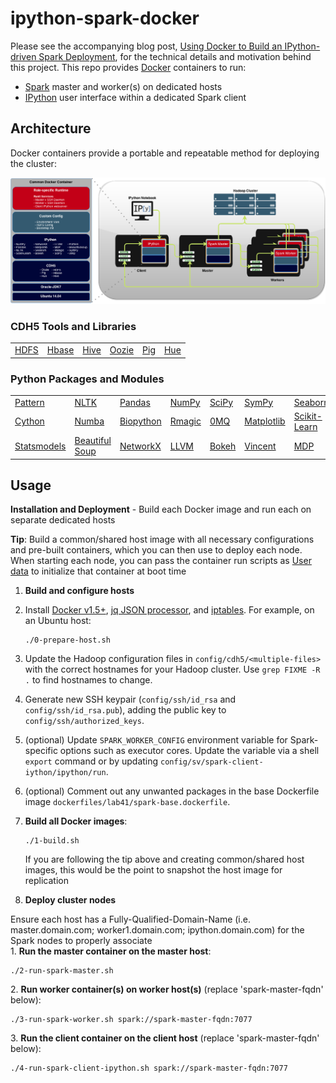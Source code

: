 # ipython-spark-docker

Please see the accompanying blog post, <a href="http://lab41.github.io/blog/2015/04/13/ipython-on-spark-on-docker" target="_blank">Using Docker to Build an IPython-driven Spark Deployment</a>, for the technical details and motivation behind this project.  This repo provides [Docker](http://www.docker.io) containers to run:
  - [Spark](https://spark.apache.org) master and worker(s) on dedicated hosts
  - [IPython](http://ipython.org) user interface within a dedicated Spark client

## Architecture
Docker containers provide a portable and repeatable method for deploying the cluster:
<p align="center">
    <img src="architecture/architecture-draw.io.png" alt="hadoop-docker-client connections">
</p>

### CDH5 Tools and Libraries

<table>
  <tr>
    <td><a href="http://hadoop.apache.org/" target="_blank">HDFS</a></td>
    <td><a href="http://hbase.apache.org/" target="_blank">Hbase</a></td>
    <td><a href="https://hive.apache.org/" target="_blank">Hive</a></td>
    <td><a href="http://oozie.apache.org/" target="_blank">Oozie</a></td>
    <td><a href="http://pig.apache.org/" target="_blank">Pig</a></td>
    <td><a href="http://gethue.com/" target="_blank">Hue</a></td>
  </tr>
</table>


### Python Packages and Modules

<table>
    <tr>
      <td><a href="http://www.clips.ua.ac.be/pattern" target="_blank">Pattern</a></td>
      <td><a href="http://nltk.org" target="_blank">NLTK</a></td>
      <td><a href="http://pandas.pydata.org" target="_blank">Pandas</a></td>
      <td><a href="http://www.numpy.org" target="_blank">NumPy</a></td>
      <td><a href="http://scipy.org" target="_blank">SciPy</a></td>
      <td><a href="http://sympy.org" target="_blank">SymPy</a></td>
      <td><a href="http://stanford.edu/~mwaskom/software/seaborn/" target="_blank">Seaborn</a></td>
    </tr>
    <tr>
      <td><a href="http://cython.org" target="_blank">Cython</a></td>
      <td><a href="http://numba.pydata.org" target="_blank">Numba</a></td>
      <td><a href="http://biopython.org" target="_blank">Biopython</a></td>
      <td><a href="http://ipython.org/ipython-doc/dev/config/extensions/rmagic.html" target="_blank">Rmagic</a></td>
      <td><a href="http://zeromq.org/bindings:python" target="_blank">0MQ</a></td>
      <td><a href="http://matplotlib.org/" target="_blank">Matplotlib</a></td>
      <td><a href="http://scikit-learn.org/" target="_blank">Scikit-Learn</a></td>
    </tr>
    <tr>
      <td><a href="http://statsmodels.sourceforge.net/" target="_blank">Statsmodels</a></td>
      <td><a href="http://www.crummy.com/software/BeautifulSoup/" target="_blank">Beautiful Soup</a></td>
      <td><a href="https://networkx.github.io/" target="_blank">NetworkX</a></td>
      <td><a href="http://numba.pydata.org/" target="_blank">LLVM</a></td>
      <td><a href="http://bokeh.pydata.org/" target="_blank">Bokeh</a></td>
      <td><a href="https://github.com/wrobstory/vincent" target="_blank">Vincent</a></td>
      <td><a href="http://mdp-toolkit.sourceforge.net/" target="_blank">MDP</a></td>
    </tr>
</table>


## Usage

**Installation and Deployment** - Build each Docker image and run each on separate dedicated hosts
<div><strong>Tip</strong>: Build a common/shared host image with all necessary configurations and pre-built containers, which you can then use to deploy each node. When starting each node, you can pass the container run scripts as <a href="http://docs.aws.amazon.com/AWSEC2/latest/UserGuide/user-data.html">User data</a> to initialize that container at boot time</div>

1. <strong>Build and configure hosts</strong>
  1. Install <a href="http://docs.docker.com/installation/ubuntulinux" target="_blank">Docker v1.5+</a>, <a href="http://packages.ubuntu.com/trusty/jq" target="_blank">jq JSON processor</a>, and <a href="http://packages.ubuntu.com/trusty/iptables" target="_blank">iptables</a>. For example, on an Ubuntu host:
    <pre><code>./0-prepare-host.sh</code></pre>
  2. Update the Hadoop configuration files in ```config/cdh5/<multiple-files>``` with the correct hostnames for your Hadoop cluster.  Use ```grep FIXME -R .``` to find hostnames to change.
  3. Generate new SSH keypair (```config/ssh/id_rsa``` and ```config/ssh/id_rsa.pub```), adding the public key to ```config/ssh/authorized_keys```.
  4. (optional) Update ```SPARK_WORKER_CONFIG``` environment variable for Spark-specific options such as executor cores.  Update the variable via a shell ```export``` command or by updating ```config/sv/spark-client-iython/ipython/run```.
  5. (optional) Comment out any unwanted packages in the base Dockerfile image ```dockerfiles/lab41/spark-base.dockerfile```.

2. <strong>Build all Docker images</strong>: <pre><code>./1-build.sh</code></pre> <div>If you are following the tip above and creating common/shared host images, this would be the point to snapshot the host image for replication</div>

3. <strong>Deploy cluster nodes</strong>
<div>Ensure each host has a Fully-Qualified-Domain-Name (i.e. master.domain.com; worker1.domain.com; ipython.domain.com) for the Spark nodes to properly associate</div>
  1. <strong>Run the master container on the master host</strong>: <pre><code>./2-run-spark-master.sh</code></pre>
  2. <strong>Run worker container(s) on worker host(s)</strong> (replace 'spark-master-fqdn' below): <pre><code>./3-run-spark-worker.sh spark://spark-master-fqdn:7077</code></pre>
  3. <strong>Run the client container on the client host</strong> (replace 'spark-master-fqdn' below): <pre><code>./4-run-spark-client-ipython.sh spark://spark-master-fqdn:7077</code></pre>
